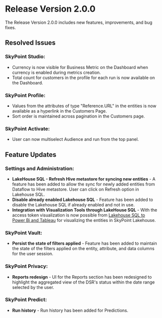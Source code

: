 # Release Version 2.0.0

The Release Version 2.0.0 includes new features, improvements, and bug fixes.

## Resolved Issues
 
 ### SkyPoint Studio:
- Currency is now visible for Business Metric on the Dashboard when currency is enabled during metrics creation.
- Total count for customers in the profile for each run is now available on the Dashboard.

### SkyPoint Profile:
 - Values from the attributes of type "Reference.URL" in the entities is now available as a hyperlink in the Customers Page.
 - Sort order is maintained across pagination in the Customers page.

### SkyPoint Activate:
 - User can now multiselect Audience and run from the top panel.


## Feature Updates

### Settings and Administration:
 - **LakeHouse SQL - Refresh Hive metastore for syncing new entities** - A feature has been added to allow the sync for newly added entities from Dataflow to Hive metastore. User can click on Refresh option in Lakehouse SQL.
 - **Disable already enabled Lakehouse SQL** - Feature has been added to disable the Lakehouse SQL if already enabled and not in use.
 - **Integration with Visualization Tools through LakeHouse SQL** - With the access token visualization is now possible from [Lakehouse SQL to Power Bi and Tableau](visualizing.md) for visualizing the entities in SkyPoint Lakehouse.
 
### SkyPoint Vault:
 - **Persist the state of filters applied** - Feature has been added to maintain the state of the filters applied on the entity, attribute, and  data columns for the user session.

### SkyPoint Privacy:
 - **Reports redesign** - UI for the Reports section has been redesigned to highlight the aggregated view of the DSR's status within the date range selected by the user.

### SkyPoint Predict:
 - **Run history** - Run history has been added for Predictions.